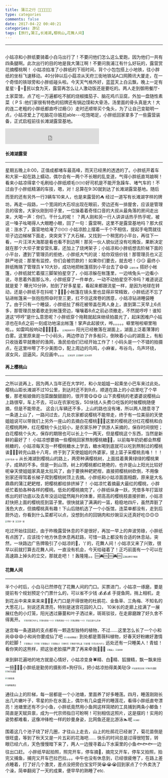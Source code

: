 ```yaml
---
title: 蒲江之行 🚶🚶🚶🏃🏃🏃
type: categories
comments: false
date: 2017-04-22 00:40:21
categories: 游记
tags: [旅行,蒲江,长滩湖,樱桃山,花舞人间]
---
```


---
<span class="noselect"><img src="http://anine.qiniudn.com/pj_changtan_guide.JPG" alt="" style="zoom:40%" /></span>

<span class="TI">小姑凉</span>和小胖纸要骑着小白马出行了！不要问他们怎么这么爱跑，因为他们一共有四条腿啊。此次出行的目的地是我大蒲江啊！不要问我浦江有什么好玩的，露营赏花摘樱桃啊！
小姑凉掐准了小胖纸的下班时间，背个小包包搭上小地铁，往小胖纸的坐标飞速移动。40分钟以后小菇凉从天府三街地铁站A口网腾讯大厦走，在一个奇怪的铁球旁和小胖纸碰头啦。今天天气格外好，蓝蓝天上白云飘，晚上一定有星星✨🌟⭐️🦍民以食为天，露营再怎么让人激动饭还是要吃的。两人走到御用餐厅-土家菜馆，点了吃一万遍都吃不腻的烧椒擂茄子、脑花鸡爪豆腐，外加一盘随性素菜（ P S :他们家很有特色的招牌还有锅边馍和大骨汤，汤里面的骨头真是大！大的连二老粗的小胖纸都直呼过瘾😏）走时还顺带买个兔头，为了让自己变聪明一点，小姑凉爱上了吃脑花😢尴尬able---吃饱喝足，小胖纸回家拿多了一些露营装备，正式启程前往长滩湖露营基地。

<!--more-->

<iframe frameborder="no" border="0" marginwidth="0" marginheight="0" width=300 height=50 src="http://anine.qiniudn.com/XINGENGJIEYI-No%20Problem.mp3"></iframe>

####  长滩湖露营
---

星期五晚上8:00，正值成都堵车最高峰，而天已经黑的透透的了。小胖纸开着车和大家一起在路上蠕动，偶尔会有一两个不长眼的乱变道，气得小胖纸直骂娘啊！看来小姑凉得拿个毛刷给小胖纸顺毛🙄️🙄️🙄️好司机是不能开急躁车、堵气车的！不过由于小胖纸精湛的车技，嗯，对！总算在9:30就到达了长滩湖露营基地。随后而至的还有另外一行3辆车10来人，也是来露营的⛺️
经过一道写有长滩湖字样的牌坊，再走一段路，一个宽阔的大石坝出现在眼前，旁边还有一排屋舍，应该是管理员的宿舍。大家伙刚到坝子里，一位操着着奇怪口音的大叔从最角落的房间走出来，大喝一声：你们，干什么的呢！ ？两人刚和另一行人讲讲话热乎热乎呢，被这一嗓子吆喝得人大眼瞪小眼，回了一句：露营啊，这里不是露营基地吗？那大叔说：涨水了，露营地给淹了🙄️🙄️🙄️
小姑凉脸上摆着一千个不相信，提起手电筒就往坝子边边梯梯下面走，突突突下了大石梯，又找到一个稍宽的小平台，再往下一看，一片汪洋大海那是看也看不到边啊！那另一伙人貌似还没有吃晚饭，果断决定就在那个大坝子里安营扎寨，还加上了烧烤架子；小姑凉和小胖纸想去阶梯下面的小平台，遭到了管理员的拒绝，小胖纸大气的说：给你双倍价钱！那管理员也义正辞严地说：那里有监控，你们会被罚款的！如果你们要去，就去吧！😏😏
最终小胖纸贿赂了管理员￥10大钞，成功地把帐篷搭到小平台去了😄😄
<span class="noselect"><img src="http://anine.qiniudn.com/pj_changtan_000.jpg" alt="夜色小帐" style="zoom:40%" /></span>
搭好小帐篷，小胖纸就忙着摆三脚架拍星空了，小姑凉躲在帐篷里，一边啃兔头一边看小说，寻思着外面那么冷，小胖纸穿了一件单衣，一动不动拍星空不冷吗？难道说这就是爱？
曝光10分钟，拍到了好多星星，看起来都跟流星一样，是因为地球在转动，还是小胖纸手在抖呢？👏👏👏小帐篷在镜头里也显得非常精致，小胖纸还不忘了钻进帐篷来一张抱抱照😄时至三更，扛不住这席卷的困意，小姑凉钻进睡袋睡了。由于只有一个睡袋，小胖纸扯了棉花被带盖在两人身上，直到第二天早上6点多，那管理员放着歌走到帐篷旁边，嚷嚷着8点之前必须撤走，不然就哼哼！谁知道这“哼哼”是什么意思呢？小胖纸穿个拖鞋就起床继续拍晨光了，起床困难户小姑凉也在8点之前一刻成功地滚出帐篷！掌声此起彼伏，哗。。。。。噼里啪啦噼里啪啦。。如雷鸣般响动👏👏👏😏😏。
<span class="noselect"><img src="http://anine.qiniudn.com/pj_changtan_001.jpg" alt="清晨来杯开开" style="zoom:40%" /></span>
阳光已经散落在湖面上，湖面上泛着薄薄的白雾。这里原来是一个小码头，两边停泊了许多船只，倒映着小山的湖面上，有船只收拢着早就撒好的渔网，渔民伯伯们已经开始工作了！小码头是一个不错的拍摄点，在这里咔嚓了不少美图😊，配上周边的鸟鸣，小麻雀，布谷鸟，鸟声环绕，淑女风，逗逼风，风应画中。。。
<span class="noselect"><img src="http://anine.qiniudn.com/pj_changtan_002.jpg" alt="淑女风" style="zoom:40%" /></span>
<span class="noselect"><img src="http://anine.qiniudn.com/pj_changtan_003_1.jpg" alt="逗逼风" style="zoom:40%" /></span>
<span class="noselect"><img src="http://anine.qiniudn.com/pj_changtan_003.jpg" alt="大叔风" style="zoom:40%" /></span>
####  再上樱桃山
---

之所以说再上，因为两人当年还在大学时，和小龙姐姐一起乘坐小巴车来过此处。樱桃山距长滩湖不过10公里，到达时还不到9点，顺道在路上的小店里吃了个早餐，那老板娘做的泡菜酸酸甜甜的，很开胃😋😋😋
山下卖樱桃的老婆婆说樱桃山上路很窄，车上不去，可以在农家吃饭，50块钱人头费😏吃饭的时候樱桃随便摘，但是不能带走。
这会儿车辆还不多，上山的路也没有堵，所以两人随意寻了一条道上山了，一路问过去，几处农家都说樱桃不能带走，终于有一位美丽的天使姐姐说可以带我们上另外一座山的去摘白花樱桃🍒🍒🍒这里的樱桃还分红花樱桃和白花樱桃两种，红花樱桃个头比较小，是农家乐种了供游人采摘的，保存时间很短；白花樱桃个头大，保存的期限也可以长上个一两天，但是樱桃这个东西，当然是新鲜的最好了！
小姑凉想要摘一些樱桃回家熬制樱桃糖🍒🍬，以前每年奶奶都会熬樱桃糖的，小姑凉每天泡一杯樱桃糖水上学去，糖水喝到底就可以吃到熬制过的樱桃诶👏👏👏转完山路十八弯，终于到了天使姐姐的外婆家，提上篮子采樱桃去咯！！！
<span class="noselect"><img src="http://anine.qiniudn.com/pj_changtan_005.jpg" alt="等不及来一波" style="zoom:40%" /></span>
从长滩湖到樱桃山的路上，两旁种满樱桃树，上面挂着黄黄绿绿的樱桃果子，成熟的不多。但是一到山顶，树上的樱桃都红艳艳的，也许是山上阳光比较好呢😁天使姐姐家真是太拉风了，由于要换种耙耙柑，直接把樱桃树砍倒，不用像别家还得驾着长梯子爬到樱桃树顶上去摘。小胖纸和小姑凉面面相觑，原来是大名鼎鼎的蒲江耙耙柑，把樱桃都给排挤掉了！
小姑凉忙着摘最大最红的樱桃，小胖纸忙着拍各种各样的樱桃。低处的樱桃摘完了，小胖纸纵身一跃，凭借多年打篮球练出的好功底以及去年没运动猛然飚升的体重，把高高的樱桃枝直接折断，小姑凉赶快把上面的樱桃揽到篮子里。很快就装了满满的一篮，稳稳地四斤，虽然弄脏了浅色大衣，但摘樱桃真有趣！下山后随机选了一个小饭馆，连菜单都没有，走到后厨外边，你看到什么菜都可以点，没想到点的回锅肉和炒豌豆尖还真好吃😊😊😊
<span class="noselect"><img src="http://anine.qiniudn.com/pj_changtan_006.jpg" alt="再来一波" style="zoom:40%" /></span>
<span class="noselect"><img src="http://anine.qiniudn.com/pj_changtan_007.jpg" alt="又来一波" style="zoom:40%" /></span>

吃过开始往回赶，由于昨晚露营休息的不是很好，再加一早上的奔波劳碌，小胖纸有点困了，应该找个地方休息休息再赶路，可惜一路上都没有合适的休息站，突然，一块路边广告牌吸引了小姑凉的👀，丫的，花舞人间！小姑凉又来了兴致，很早以前就打算去花舞人间，一直没有机会，今天给碰着了！正巧前面有一个可以在高速路上掉头的立交，那就走吧！！轰隆隆。。🆒🚘🆒🆒🚘🆒
<span class="noselect"><img src="http://anine.qiniudn.com/pj_changtan_009.jpg" alt="路边野花不敢踩" style="zoom:40%" /></span>
####  花舞人间
---

半个小时后，小白马已然停在了花舞人间的门口。买票进门，小姑凉一琢磨，要是提前有个规划预定个门票什么的，可以省不少钱 💰💰💰
手提鱼网，捎上相机，走到花丛中来来来来来💃💃💃大门口是开得很艳的杜鹃花、金鱼草、三角梅、不知名的大葱花儿，别说还真漂亮，特别是迷宫花园的入口， 10米长的走廊上挂满了一展展红色的小灯笼，阳光透过藤蔓和叶子洒过来，斑斑驳驳，在走廊磨蹭了好久舍不得离开。
<span class="noselect"><img src="http://anine.qiniudn.com/pj_changtan_020.JPG" alt="别问我它叫什么" style="zoom:40%" /></span>
<span class="noselect"><img src="http://anine.qiniudn.com/pj_changtan_021.JPG" alt="我也来拍一个😏" style="zoom:40%" /></span>
<span class="noselect"><img src="http://anine.qiniudn.com/pj_changtan_022.JPG" alt="我再来拍一个😏" style="zoom:40%" /></span>
<span class="noselect"><img src="http://anine.qiniudn.com/pj_changtan_023.JPG" alt="我还要拍一个😏" style="zoom:40%" /></span>
<span class="noselect"><img src="http://anine.qiniudn.com/pj_changtan_024.JPG" alt="这又是什么花😂" style="zoom:40%" /></span>

迷宫每一条道路的支点都有一颗造型独特的植物，不过……这里怎么长了一个小和尚😄😄😄小和尚你要成仙了吧
<span class="noselect"><img src="http://anine.qiniudn.com/pj_changtan_010.jpg" alt="小和尚要睡着了" style="zoom:40%" /></span>
到处都是蔷薇科植物，好春天好粉嫩好激情的赶脚！
<span class="noselect"><img src="http://anine.qiniudn.com/pj_changtan_026.JPG" alt="蔷薇仙子" style="zoom:40%" /></span>
<span class="noselect"><img src="http://anine.qiniudn.com/pujiang/huawurenjianDSC_4972.JPG" alt="背影" style="zoom:40%" /></span>
<span class="noselect"><img src="http://anine.qiniudn.com/pj_changtan_027.JPG" alt="蔷薇仙子" style="zoom:40%" /></span>
<span class="noselect"><img src="http://anine.qiniudn.com/pj_changtan_028.JPG" alt="蔷薇仙子" style="zoom:40%" /></span>
<span class="noselect"><img src="http://anine.qiniudn.com/pj_changtan_029.JPG" alt="喇叭花" style="zoom:40%" /></span>
<span class="noselect"><img src="http://anine.qiniudn.com/pj_changtan_030.JPG" alt="睡得不那么美" style="zoom:40%" /></span>
<span class="noselect"><img src="http://anine.qiniudn.com/pj_changtan_031.JPG" alt="姿势💯" style="zoom:40%" /></span>
<span class="noselect"><img src="http://anine.qiniudn.com/pj_changtan_032.JPG" alt="花太多,叫不上" style="zoom:40%" /></span>
远处还有一只睡美人！青蛙！看你笑的这熊样，把这张老脸摆严肃了再来牵我👫👫👫
<span class="noselect"><img src="http://anine.qiniudn.com/pujiang/huawurenjianDSC_4986.JPG" alt="睡美人" style="zoom:40%" /></span>
<span class="noselect"><img src="http://anine.qiniudn.com/pujiang/huawurenjianDSC_4992.JPG" alt="来牵牵" style="zoom:40%" /></span>

来到鲜花遍地的地方就是心情好，小姑凉变身🕷️精、白🐍精、狐狸精，飘一飘来扭一扭💃💃💃小胖纸是勤劳的摄影师+狗仔队，把小姑凉拍得美美哒😘
<span class="noselect"><img src="http://anine.qiniudn.com/pj_changtan_011.jpg" alt="这美得没话说" style="zoom:40%" /></span>
<span class="noselect"><img src="http://anine.qiniudn.com/pj_changtan_033.JPG" alt="狗仔队🤗🤗🤗" style="zoom:40%" /></span>
<span class="noselect"><img src="http://anine.qiniudn.com/pj_changtan_034.JPG" alt="狗仔队🤗🤗🤗" style="zoom:40%" /></span>

<span class="noselect"><img src="http://anine.qiniudn.com/pj_changtan_035.JPG" alt="冷艳玫瑰" style="zoom:40%" /></span>

<span class="noselect"><img src="http://anine.qiniudn.com/pujiang/huawurenjianDSC_5068.JPG" alt="看啊看那边" style="zoom:40%" /></span>

通往山上的阶梯，每一层都是一个小池塘，里面养了好多睡莲。四月，睡莲刚刚长出几片嫩叶子，零星的扑在水面上，偶尔有几朵盛开的睡莲花，看得小胖纸直夸漂亮！池塘里还有不少小鱼，小胖纸竟然用小鱼网这样简陋的工具捕到两条小鲫鱼！简直是天赋异禀，成为一代宗师指日可盼啊！可别相信这照片，这是摆的！实用的姿势都难看，这像冲锋枪一样的妙曼身姿，比网鱼还是比游泳🏊呢
<span class="noselect"><img src="http://anine.qiniudn.com/pujiang/huawurenjian/gogogo.JPG" alt="冲啊！" style="zoom:40%" /></span>

围着这几个池子绕了好几圈，才往山上走去，山上的杜鹃花已经谢了，菊花苗倒是很旺盛，等到了秋天又是一片五彩的花海吧……
快乐的时间总是过得很短暂，转眼已经六点，天色慢慢暗下来了，两人一边搜寻着山下水渠里的小鱼🐟🐟🐟一边往出口赶。
小胖纸早起拍照，照完开车，停车摘🍒，摘完又开车，停车又拍照，拍完又捕鱼，捕完又开车巴拉巴拉。。。中午也没有休息到，已经很疲倦了，在路上差点睡着，打了好几个激灵，差点没把旁白宝宝吓哭😭😭😭回到家点了个外卖洗了个澡，简单翻阅了一天的成果，便早早的熟睡了etc.

